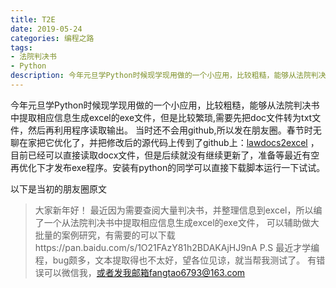 ```yaml
---
title: T2E
date: 2019-05-24
categories: 编程之路
tags:
- 法院判决书
- Python
description: 今年元旦学Python时候现学现用做的一个小应用，比较粗糙，能够从法院判决书中提取相应信息生成excel的exe文件，但是比较繁琐。先发出来，等以后有时间再优化一下吧。
---
```



今年元旦学Python时候现学现用做的一个小应用，比较粗糙，能够从法院判决书中提取相应信息生成excel的exe文件，但是比较繁琐,需要先把doc文件转为txt文件，然后再利用程序读取输出。
当时还不会用github,所以发在朋友圈。春节时无聊在家把它优化了，并把修改后的源代码上传到了github上：[lawdocs2excel](https://github.com/yagao95/lawdocs2excel) ，目前已经可以直接读取docx文件，但是后续就没有继续更新了，准备等最近有空再优化下才发布exe程序。安装有python的同学可以直接下载脚本运行一下试试。

以下是当初的朋友圈原文
> 大家新年好！
最近因为需要查阅大量判决书，并整理信息到excel，所以编了一个从法院判决书中提取相应信息生成excel的exe文件，
可以辅助做大批量的案例研究，有需要的可以下载https://pan.baidu.com/s/1O21FAzY81h2BDAKAjHJ9nA
P.S 最近才学编程，bug颇多，文本提取得也不太好，望各位见谅，就当帮我测试了。
有错误可以微信我，或者发我邮箱fangtao6793@163.com



